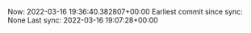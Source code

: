 Now: 2022-03-16 19:36:40.382807+00:00 Earliest commit since sync: None Last sync: 2022-03-16 19:07:28+00:00
